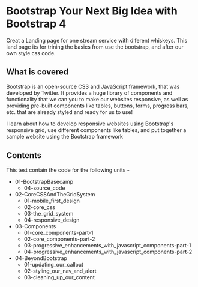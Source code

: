 # Bootstrap Your Next Big Idea with Bootstrap 4

Creat a Landing page for one stream service with diferent whiskeys. This land page its for trining the basics from use the bootstrap, and after our own style css code.

## What is covered

Bootstrap is an open-source CSS and JavaScript framework, that was developed by Twitter. It provides a huge library of components and functionality that we can you to make our websites responsive, as well as providing pre-built components like tables, buttons, forms, progress bars, etc. that are already styled and ready for us to use!

I learn about how to develop responsive websites using Bootstrap's responsive grid, use different components like tables, and  put together a sample website using the Bootstrap framework

## Contents

This test contain the code for the following units -

- 01-BootstrapBasecamp
  - 04-source_code
- 02-CoreCSSAndTheGridSystem
  - 01-mobile_first_design
  - 02-core_css
  - 03-the_grid_system
  - 04-responsive_design
- 03-Components
  - 01-core_components-part-1
  - 02-core_components-part-2
  - 03-progressive_enhancements_with_javascript_components-part-1
  - 04-progressive_enhancements_with_javascript_components-part-2
- 04-BeyondBootstrap
  - 01-updating_our_callout
  - 02-styling_our_nav_and_alert
  - 03-cleaning_up_our_content
